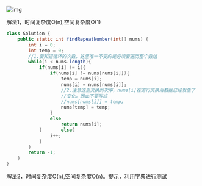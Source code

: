 ![img](F:\YoudaoYun\YouDaoBiJi\qq9F8DE7FED3D4E8A0302E056CDEB7F5C7\4e6c81099ca746e08d1c5adbbc582ff2\clipboard.png)

解法1，时间复杂度O(n),空间复杂度O(1)

```java
class Solution { 
    public static int findRepeatNumber(int[] nums) { 
        int i = 0;   
        int temp = 0;   
        //1.要知道循环的次数，这里唯一不变的是必须要遍历整个数组  
        while(i < nums.length){  
            if(nums[i] != i){   
                if(nums[i] != nums[nums[i]]){   
                    temp = nums[i];       
                    nums[i] = nums[nums[i]];    
                    //2.注意这里交换的次序，nums[i]在进行交换后数据已经发生了 
                    //变化，因此不要写成         
                    //nums[nums[i]] = temp;  
                    nums[temp] = temp;   
                }         
                else         
                    return nums[i];  
            }       else{    
                i++;    
            }   
        }    
        return -1; 
    }
}
```

解法2，时间复杂度O(n),空间复杂度O(n)。提示，利用字典进行测试

